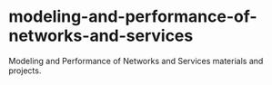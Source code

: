 # modeling-and-performance-of-networks-and-services
Modeling and Performance of Networks and Services materials and projects.
